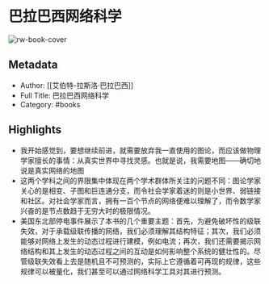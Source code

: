 # 巴拉巴西网络科学

![rw-book-cover](https://wfqqreader-1252317822.image.myqcloud.com/cover/719/28252719/s_28252719.jpg)

## Metadata
- Author: [[艾伯特-拉斯洛·巴拉巴西]]
- Full Title: 巴拉巴西网络科学
- Category: #books

## Highlights
- 我开始感觉到，要想继续前进，就需要放弃我一直使用的图论，而应该做物理学家擅长的事情：从真实世界中寻找灵感。也就是说，我需要地图——确切地说是真实网络的地图
- 这两个学科之间的界限集中体现在两个学术群体所关注的问题不同：图论学家关心的是相变、子图和巨连通分支，而令社会学家着迷的则是小世界、弱链接和社区。对社会学家而言，拥有一百个节点的网络便难以理解了，而令数学家兴奋的是节点数趋于无穷大时的极限情况。
- 美国东北部停电事件展示了本书的几个重要主题：首先，为避免破坏性的级联失效，对于承载级联传播的网络，我们必须理解其结构特征；其次，我们必须能够对网络上发生的动态过程进行建模，例如电流；再次，我们还需要揭示网络结构和其上发生的动态过程之间的互动是如何影响整个系统的健壮性的。尽管级联失效看上去是随机且不可预测的，实际上它遵循着可再现的规律，这些规律可以被量化，我们甚至可以通过网络科学工具对其进行预测。
